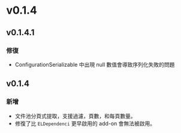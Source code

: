 # v0.1.4

## v0.1.4.1

### 修復

* ConfigurationSerializable 中出現 null 數值會導致序列化失敗的問題

## v0.1.4

### 新增

* 文件池分頁式提取，支援過濾，頁數，和每頁數量。
* 修復了比 `ELDependenci` 更早啟用的  add-on 會無法被啟用。

